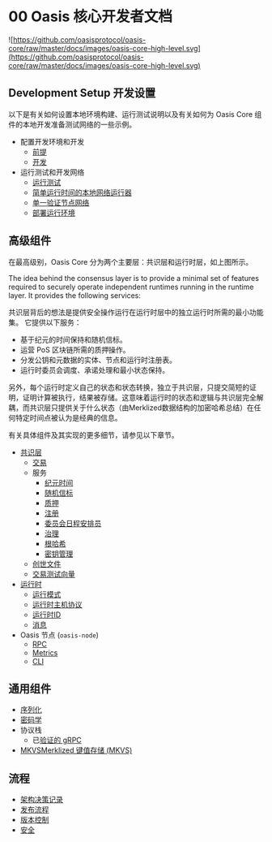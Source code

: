 # 00 Oasis 核心开发者文档

![https://github.com/oasisprotocol/oasis-core/raw/master/docs/images/oasis-core-high-level.svg](https://github.com/oasisprotocol/oasis-core/raw/master/docs/images/oasis-core-high-level.svg)

## **Development Setup 开发设置**

以下是有关如何设置本地环境构建、运行测试说明以及有关如何为 Oasis Core 组件的本地开发准备测试网络的一些示例。

- 配置开发环境和开发
    - [前提](https://github.com/oasisprotocol/oasis-core/blob/master/docs/development-setup/prerequisites.md)
    - [开发](https://github.com/oasisprotocol/oasis-core/blob/master/docs/development-setup/building.md)
- 运行测试和开发网络
    - [运行测试](https://github.com/oasisprotocol/oasis-core/blob/master/docs/development-setup/running-tests.md)
    - [简单运行时间的本地网络运行器](https://github.com/oasisprotocol/oasis-core/blob/master/docs/development-setup/oasis-net-runner.md)
    - [单一验证节点网络](https://github.com/oasisprotocol/oasis-core/blob/master/docs/development-setup/single-validator-node-network.md)
    - [部署运行环境](https://github.com/oasisprotocol/oasis-core/blob/master/docs/development-setup/deploying-a-runtime.md)

## 高级组件

在最高级别，Oasis Core 分为两个主要层：共识层和运行时层，如上图所示。

The idea behind the consensus layer is to provide a minimal set of features required to securely operate independent runtimes running in the runtime layer. It provides the following services:

共识层背后的想法是提供安全操作运行在运行时层中的独立运行时所需的最小功能集。 它提供以下服务：

- 基于纪元的时间保持和随机信标。
- 运营 PoS 区块链所需的质押操作。
- 分发公钥和元数据的实体、节点和运行时注册表。
- 运行时委员会调度、承诺处理和最小状态保持。

另外，每个运行时定义自己的状态和状态转换，独立于共识层，只提交简短的证明，证明计算被执行，结果被存储。这意味着运行时的状态和逻辑与共识层完全解耦，而共识层只提供关于什么状态（由Merklized数据结构的加密哈希总结）在任何特定时间点被认为是经典的信息。

有关具体组件及其实现的更多细节，请参见以下章节。

- [共识层](/dev_support/core/开发核心文档/开发核心文档/02高级组件/共识层.md)
    - [交易](/dev_support/core/开发核心文档/开发核心文档/02高级组件/共识层/交易.md)
    - 服务
        - [纪元时间](/dev_support/core/开发核心文档/开发核心文档/02高级组件/共识层/服务/纪元时间.md)
        - [随机信标](/dev_support/core/开发核心文档/开发核心文档/02高级组件/共识层/服务/随机信标.md)
        - [质押](/dev_support/core/开发核心文档/开发核心文档/02高级组件/共识层/服务/质押.mdd)
        - [注册](/dev_support/core/开发核心文档/开发核心文档/02高级组件/共识层/服务/注册.md)
        - [委员会日程安排员](/dev_support/core/开发核心文档/开发核心文档/02高级组件/共识层/服务/委员会日程安排.md)
        - [治理](/dev_support/core/开发核心文档/开发核心文档/02高级组件/共识层/服务/治理.md)
        - [根哈希](/dev_support/core/开发核心文档/开发核心文档/02高级组件/共识层/服务/根哈希.md)
        - [密钥管理](/dev_support/core/开发核心文档/开发核心文档/02高级组件/共识层/服务/密钥管理器.md)
    - [创世文件](https://github.com/oasisprotocol/oasis-core/blob/master/docs/consensus/genesis.md)
    - [交易测试向量](https://github.com/oasisprotocol/oasis-core/blob/master/docs/consensus/test-vectors.md)
- [运行时](https://github.com/oasisprotocol/oasis-core/blob/master/docs/runtime/README.md)
    - [运行模式](https://github.com/oasisprotocol/oasis-core/blob/master/docs/runtime/README.md#operation-model)
    - [运行时主机协议](https://github.com/oasisprotocol/oasis-core/blob/master/docs/runtime/runtime-host-protocol.md)
    - [运行时ID](https://github.com/oasisprotocol/oasis-core/blob/master/docs/runtime/identifiers.md)
    - [消息](https://github.com/oasisprotocol/oasis-core/blob/master/docs/runtime/messages.md)
- Oasis 节点 (`oasis-node`)
    - [RPC](https://github.com/oasisprotocol/oasis-core/blob/master/docs/oasis-node/rpc.md)
    - [Metrics](https://github.com/oasisprotocol/oasis-core/blob/master/docs/oasis-node/metrics.md)
    - [CLI](https://github.com/oasisprotocol/oasis-core/blob/master/docs/oasis-node/cli.md)

## 通用组件

- [序列化](https://github.com/oasisprotocol/oasis-core/blob/master/docs/encoding.md)
- [密码学](https://github.com/oasisprotocol/oasis-core/blob/master/docs/crypto.md)
- 协议栈
    - 已[验证的 gRPC](https://github.com/oasisprotocol/oasis-core/blob/master/docs/authenticated-grpc.md)
- [MKVSMerklized 键值存储 (MKVS)](https://github.com/oasisprotocol/oasis-core/blob/master/docs/mkvs.md)

## **流程**

- [架构决策记录](https://github.com/oasisprotocol/adrs)
- [发布流程](https://github.com/oasisprotocol/oasis-core/blob/master/docs/release-process.md)
- [版本控制](https://github.com/oasisprotocol/oasis-core/blob/master/docs/versioning.md)
- [安全](https://github.com/oasisprotocol/oasis-core/blob/master/docs/SECURITY.md)